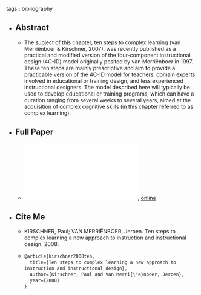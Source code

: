 tags:: bibliography

- ## Abstract
	- The subject of this chapter, ten steps to complex learning (van Merriënboer & Kirschner, 2007), was recently published as a practical and modified version of the four-component instructional design (4C-ID) model originally posited by van Merriënboer in 1997. These ten steps are mainly prescriptive and aim to provide a practicable version of the 4C-ID model for teachers, domain experts involved in educational or training design, and less experienced instructional designers. The model described here will typically be used to develop educational or training programs, which can have a duration ranging from several weeks to several years, aimed at the acquisition of complex cognitive skills (in this chapter
	  referred to as complex learning).
- ## Full Paper
	- ![local copy](../assets/10-steps-complex-learning_1676973638686_0.pdf), [online](https://core.ac.uk/download/pdf/55535269.pdf)
- ## Cite Me
	- KIRSCHNER, Paul; VAN MERRIËNBOER, Jeroen. Ten steps to complex learning a new approach to instruction and instructional design. 2008.
	- ```
	  @article{kirschner2008ten,
	    title={Ten steps to complex learning a new approach to instruction and instructional design},
	    author={Kirschner, Paul and Van Merri{\"e}nboer, Jeroen},
	    year={2008}
	  }
	  ```